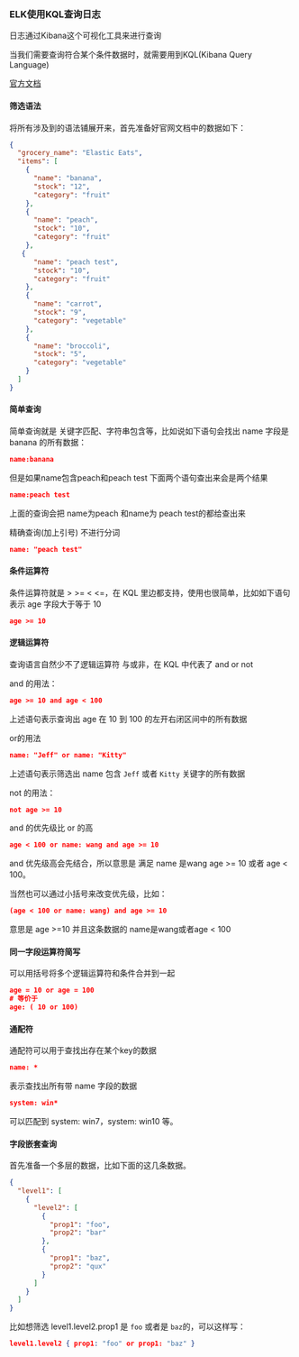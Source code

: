 ### ELK使用KQL查询日志

日志通过Kibana这个可视化工具来进行查询

当我们需要查询符合某个条件数据时，就需要用到KQL(Kibana Query Language)

[官方文档](https://www.elastic.co/guide/en/kibana/current/kuery-query.html#kuery-query)

#### 筛选语法

将所有涉及到的语法铺展开来，首先准备好官网文档中的数据如下：

```json
{
  "grocery_name": "Elastic Eats",
  "items": [
    {
      "name": "banana",
      "stock": "12",
      "category": "fruit"
    },
    {
      "name": "peach",
      "stock": "10",
      "category": "fruit"
    },
   {
      "name": "peach test",
      "stock": "10",
      "category": "fruit"
    },
    {
      "name": "carrot",
      "stock": "9",
      "category": "vegetable"
    },
    {
      "name": "broccoli",
      "stock": "5",
      "category": "vegetable"
    }
  ]
}
```



#### 简单查询

简单查询就是 关键字匹配、字符串包含等，比如说如下语句会找出 name 字段是 banana 的所有数据：

```json
name:banana
```



但是如果name包含peach和peach test 下面两个语句查出来会是两个结果

```json
name:peach test
```

上面的查询会把 name为peach 和name为 peach test的都给查出来



精确查询(加上引号) 不进行分词

```json
name: "peach test"
```



#### 条件运算符

条件运算符就是 > >= < <=，在 KQL 里边都支持，使用也很简单，比如如下语句表示 age 字段大于等于 10

```json
age >= 10
```



#### 逻辑运算符

查询语言自然少不了逻辑运算符 与或非，在 KQL 中代表了 and or not

and 的用法：

```json
age >= 10 and age < 100
```

上述语句表示查询出 age 在 10 到 100 的左开右闭区间中的所有数据



or的用法

```json
name: "Jeff" or name: "Kitty"
```



上述语句表示筛选出 name 包含 `Jeff` 或者 `Kitty` 关键字的所有数据

not 的用法：

```json
not age >= 10
```





and 的优先级比 or 的高

```json
age < 100 or name: wang and age >= 10
```

and 优先级高会先结合，所以意思是 满足 name 是wang age >= 10 或者 age < 100。

当然也可以通过小括号来改变优先级，比如：

```json
(age < 100 or name: wang) and age >= 10
```

意思是 age >=10 并且这条数据的 name是wang或者age < 100



#### 同一字段运算符简写

可以用括号将多个逻辑运算符和条件合并到一起

```json
age = 10 or age = 100
# 等价于
age: ( 10 or 100)
```



#### 通配符

通配符可以用于查找出存在某个key的数据

```json
name: *
```

表示查找出所有带 name 字段的数据

```json
system: win*
```

可以匹配到 system: win7，system: win10 等。



#### 字段嵌套查询

首先准备一个多层的数据，比如下面的这几条数据。

```json
{
  "level1": [
    {
      "level2": [
        {
          "prop1": "foo",
          "prop2": "bar"
        },
        {
          "prop1": "baz",
          "prop2": "qux"
        }
      ]
    }
  ]
}
```

比如想筛选 level1.level2.prop1 是 `foo` 或者是 `baz`的，可以这样写：

```json
level1.level2 { prop1: "foo" or prop1: "baz" }
```

